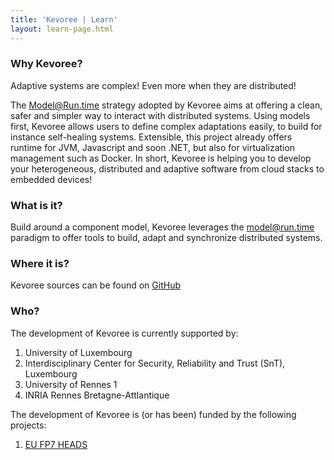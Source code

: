 ```yaml
---
title: 'Kevoree | Learn'
layout: learn-page.html
---
```

### Why Kevoree?
Adaptive systems are complex! Even more when they are distributed!

The Model@Run.time strategy adopted by Kevoree aims at offering a clean, safer and simpler way to interact with distributed systems. Using models first, Kevoree allows users to define complex adaptations easily, to build for instance self-healing systems. Extensible, this project already offers runtime for JVM, Javascript and soon .NET, but also for virtualization management such as Docker. In short, Kevoree is helping you to develop your heterogeneous, distributed and adaptive software from cloud stacks to embedded devices!

### What is it?
Build around a component model, Kevoree leverages the model@run.time paradigm to offer tools to build, adapt and synchronize distributed systems.

### Where it is?
Kevoree sources can be found on [GitHub](https://github.com/kevoree)

### Who?
The development of Kevoree is currently supported by:

1. University of Luxembourg
2. Interdisciplinary Center for Security, Reliability and Trust (SnT), Luxembourg
3. University of Rennes 1
4. INRIA Rennes Bretagne-Attlantique

The development of Kevoree is (or has been) funded by the following projects:

1. [EU FP7 HEADS](http://heads-project.eu)
